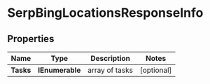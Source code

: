 # SerpBingLocationsResponseInfo


## Properties

| Name | Type | Description | Notes |
|------------ | ------------- | ------------- | -------------|
**Tasks** | **IEnumerable<SerpBingLocationsTaskInfo>** | array of tasks |[optional]|